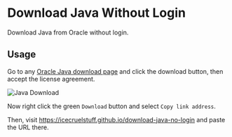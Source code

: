 # Download Java Without Login
Download Java from Oracle without login.

## Usage
Go to any [Oracle Java download page](https://www.oracle.com/ca-en/java/technologies/javase/javase8-archive-downloads.html) and click the download button, then accept the license agreement.

![Java Download](https://i.imgur.com/Z1hALdu.png)

Now right click the green `Download` button and select `Copy link address`.

Then, visit https://icecruelstuff.github.io/download-java-no-login and paste the URL there.
